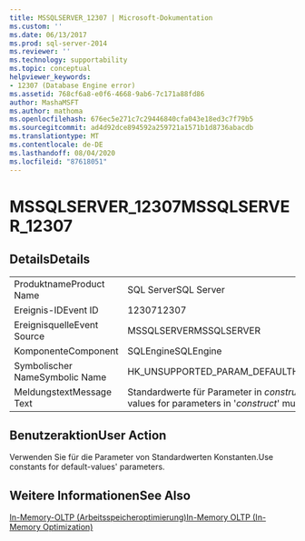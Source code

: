 ```yaml
---
title: MSSQLSERVER_12307 | Microsoft-Dokumentation
ms.custom: ''
ms.date: 06/13/2017
ms.prod: sql-server-2014
ms.reviewer: ''
ms.technology: supportability
ms.topic: conceptual
helpviewer_keywords:
- 12307 (Database Engine error)
ms.assetid: 768cf6a8-e0f6-4668-9ab6-7c171a88fd86
author: MashaMSFT
ms.author: mathoma
ms.openlocfilehash: 676ec5e271c7c29446840cfa043e18ed3c7f79b5
ms.sourcegitcommit: ad4d92dce894592a259721a1571b1d8736abacdb
ms.translationtype: MT
ms.contentlocale: de-DE
ms.lasthandoff: 08/04/2020
ms.locfileid: "87618051"
---
```

# <a name="mssqlserver_12307"></a><span data-ttu-id="bdf1a-102">MSSQLSERVER_12307</span><span class="sxs-lookup"><span data-stu-id="bdf1a-102">MSSQLSERVER_12307</span></span>
    
## <a name="details"></a><span data-ttu-id="bdf1a-103">Details</span><span class="sxs-lookup"><span data-stu-id="bdf1a-103">Details</span></span>  
  
|||  
|-|-|  
|<span data-ttu-id="bdf1a-104">Produktname</span><span class="sxs-lookup"><span data-stu-id="bdf1a-104">Product Name</span></span>|<span data-ttu-id="bdf1a-105">SQL Server</span><span class="sxs-lookup"><span data-stu-id="bdf1a-105">SQL Server</span></span>|  
|<span data-ttu-id="bdf1a-106">Ereignis-ID</span><span class="sxs-lookup"><span data-stu-id="bdf1a-106">Event ID</span></span>|<span data-ttu-id="bdf1a-107">12307</span><span class="sxs-lookup"><span data-stu-id="bdf1a-107">12307</span></span>|  
|<span data-ttu-id="bdf1a-108">Ereignisquelle</span><span class="sxs-lookup"><span data-stu-id="bdf1a-108">Event Source</span></span>|<span data-ttu-id="bdf1a-109">MSSQLSERVER</span><span class="sxs-lookup"><span data-stu-id="bdf1a-109">MSSQLSERVER</span></span>|  
|<span data-ttu-id="bdf1a-110">Komponente</span><span class="sxs-lookup"><span data-stu-id="bdf1a-110">Component</span></span>|<span data-ttu-id="bdf1a-111">SQLEngine</span><span class="sxs-lookup"><span data-stu-id="bdf1a-111">SQLEngine</span></span>|  
|<span data-ttu-id="bdf1a-112">Symbolischer Name</span><span class="sxs-lookup"><span data-stu-id="bdf1a-112">Symbolic Name</span></span>|<span data-ttu-id="bdf1a-113">HK_UNSUPPORTED_PARAM_DEFAULT</span><span class="sxs-lookup"><span data-stu-id="bdf1a-113">HK_UNSUPPORTED_PARAM_DEFAULT</span></span>|  
|<span data-ttu-id="bdf1a-114">Meldungstext</span><span class="sxs-lookup"><span data-stu-id="bdf1a-114">Message Text</span></span>|<span data-ttu-id="bdf1a-115">Standardwerte für Parameter in *construct* müssen Konstanten sein.</span><span class="sxs-lookup"><span data-stu-id="bdf1a-115">Default values for parameters in '*construct*' must be constants.</span></span>|  
  
## <a name="user-action"></a><span data-ttu-id="bdf1a-116">Benutzeraktion</span><span class="sxs-lookup"><span data-stu-id="bdf1a-116">User Action</span></span>  
 <span data-ttu-id="bdf1a-117">Verwenden Sie für die Parameter von Standardwerten Konstanten.</span><span class="sxs-lookup"><span data-stu-id="bdf1a-117">Use constants for default-values' parameters.</span></span>  
  
## <a name="see-also"></a><span data-ttu-id="bdf1a-118">Weitere Informationen</span><span class="sxs-lookup"><span data-stu-id="bdf1a-118">See Also</span></span>  
 [<span data-ttu-id="bdf1a-119">In-Memory-OLTP &#40;Arbeitsspeicheroptimierung&#41;</span><span class="sxs-lookup"><span data-stu-id="bdf1a-119">In-Memory OLTP &#40;In-Memory Optimization&#41;</span></span>](../in-memory-oltp/in-memory-oltp-in-memory-optimization.md)  
  
  
